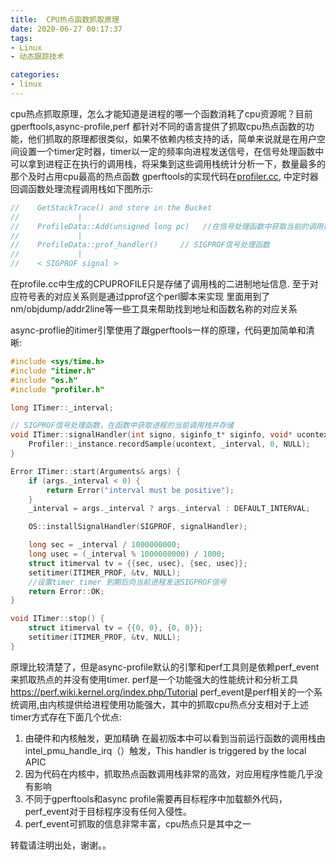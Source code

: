 ```yaml
---
title:  CPU热点函数抓取原理
date: 2020-06-27 00:17:37
tags:
- Linux
- 动态跟踪技术

categories:
- linux
---
```



cpu热点抓取原理，怎么才能知道是进程的哪一个函数消耗了cpu资源呢？目前gperftools,async-profile,perf 都针对不同的语言提供了抓取cpu热点函数的功能，他们抓取的原理都很类似，如果不依赖内核支持的话，简单来说就是在用户空间设置一个timer定时器，timer以一定的频率向进程发送信号，在信号处理函数中可以拿到进程正在执行的调用栈，将采集到这些调用栈统计分析一下，数量最多的那个及时占用cpu最高的热点函数
gperftools的实现代码在[profiler.cc](https://github.com/gperftools/gperftools/blob/51b4875f8ade3e0930eed2dc2a842ec607a94a2c/src/profiler.cc), 中定时器回调函数处理流程调用栈如下图所示:

```c
//    GetStackTrace() and store in the Bucket
//             |
//    ProfileData::Add(unsigned long pc)   //在信号处理函数中获取当前的调用栈地址信息并存储
//             |
//    ProfileData::prof_handler()     // SIGPROF信号处理函数
//             |
//    < SIGPROF signal >      

```
在profile.cc中生成的CPUPROFILE只是存储了调用栈的二进制地址信息. 至于对应符号表的对应关系则是通过pprof这个perl脚本来实现
里面用到了nm/objdump/addr2line等一些工具来帮助找到地址和函数名称的对应关系

async-proflie的itimer引擎使用了跟gperftools一样的原理，代码更加简单和清晰:
```c
#include <sys/time.h>
#include "itimer.h"
#include "os.h"
#include "profiler.h"

long ITimer::_interval;

// SIGPROF信号处理函数，在函数中获取进程的当前调用栈并存储
void ITimer::signalHandler(int signo, siginfo_t* siginfo, void* ucontext) {
    Profiler::_instance.recordSample(ucontext, _interval, 0, NULL);
}

Error ITimer::start(Arguments& args) {
    if (args._interval < 0) {
        return Error("interval must be positive");
    }
    _interval = args._interval ? args._interval : DEFAULT_INTERVAL;

    OS::installSignalHandler(SIGPROF, signalHandler);

    long sec = _interval / 1000000000;
    long usec = (_interval % 1000000000) / 1000;
    struct itimerval tv = {{sec, usec}, {sec, usec}};
    setitimer(ITIMER_PROF, &tv, NULL);
    //设置timer timer 到期后向当前进程发送SIGPROF信号
    return Error::OK;
}

void ITimer::stop() {
    struct itimerval tv = {{0, 0}, {0, 0}};
    setitimer(ITIMER_PROF, &tv, NULL);
}
```

原理比较清楚了，但是async-profile默认的引擎和perf工具则是依赖perf_event来抓取热点的并没有使用timer.
perf是一个功能强大的性能统计和分析工具 https://perf.wiki.kernel.org/index.php/Tutorial
perf_event是perf相关的一个系统调用,由内核提供给进程使用功能强大，其中的抓取cpu热点分支相对于上述timer方式存在下面几个优点:
1. 由硬件和内核触发，更加精确 在最初版本中可以看到当前运行函数的调用栈由intel_pmu_handle_irq（）触发，This handler is triggered by the local APIC
2. 因为代码在内核中，抓取热点函数调用栈非常的高效，对应用程序性能几乎没有影响
3. 不同于gperftools和async profile需要再目标程序中加载额外代码， perf_event对于目标程序没有任何入侵性。
4. perf_event可抓取的信息非常丰富，cpu热点只是其中之一






转载请注明出处，谢谢。。
